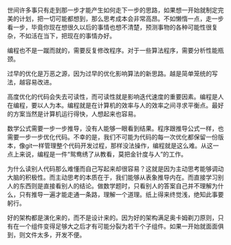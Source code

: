 世间许多事只有走到那一步才能产生如何走下一步的思路，如果想一开始就制定完美的计划，把一切可能都想到，那么思考成本会非常高昂。不如懒惰一点，走一步看一步，毕竟你现在想很久以后的事情也想不清楚，预测事物的各种可能性很复杂，不如活在当下，把现在的事情办好。

编程也不是一蹴而就的，需要反复修改程序。对于一些算法程序，需要分析性能瓶颈。

过早的优化是万恶之源，因为过早的优化影响算法的新思路。越是简单笼统的写法，越容易改进。

高度优化的代码会失去可读性，而可读性就是影响迭代速度的重要因素。编程是人在编程，要以人为本。编程就是在计算机的效率与人的效率之间寻求平衡点。最好的方案当然是计算机运行得快，人想起来也容易。

数学公式需要一步一步推导，没有人能够一眼看到结果。程序跟推导公式一样，也需要一步一步优化代码。不幸的是，我们不可能为代码的每一次优化都保留一份版本，像git一样管理整个代码开发过程，那样没法操作，编程就是这么难。从这一点上来说，编程是一件“鸳鸯绣了从教看，莫把金针度与人”的工作。

为什么读别人代码那么难懂而自己写起来却很容易？这就是因为主动思考能够调动大脑的积极性。而主动思考的本质在于，我们能够从表象推导内在。而直接学习别人的东西则是直接看别人的结论。做数学题时，只看别人的答案自己并不理解为什么，只有推导一遍才能走通一条路，理解一个道理。纸上得来终觉浅，绝知此事要躬行。

好的架构都是演化来的，而不是设计来的。因为好的架构满足奥卡姆剃刀原则，只有在一个组件变得足够大之后才有可能分裂为若干个子组件。如果一开始就面面俱到，则文件太多，开发不便。